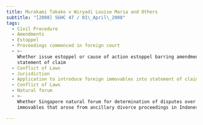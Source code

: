```yaml
---
title: Murakami Takako v Wiryadi Louise Maria and Others
subtitle: "[2008] SGHC 47 / 01\_April\_2008"
tags:
  - Civil Procedure
  - Amendments
  - Estoppel
  - Proceedings commenced in foreign court
  - >-
    Whether issue estoppel or cause of action estoppel barring amendments to
    statement of claim
  - Conflict of Laws
  - Jurisdiction
  - Application to introduce foreign immovables into statement of claim
  - Conflict of Laws
  - Natural forum
  - >-
    Whether Singapore natural forum for determination of disputes over foreign
    immovables that arose from ancillary divorce proceedings in Indonesia

---
```


